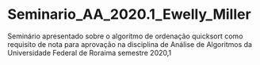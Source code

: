 # Seminario_AA_2020.1_Ewelly_Miller
Seminário apresentado sobre o algoritmo de ordenação quicksort como requisito de nota para aprovação na disciplina de Análise de Algoritmos da Universidade Federal de Roraima semestre 2020,1
